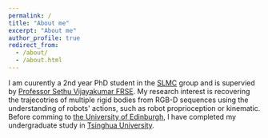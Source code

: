 ```yaml
---
permalink: /
title: "About me"
excerpt: "About me"
author_profile: true
redirect_from: 
  - /about/
  - /about.html
---
```


I am cuurently a 2nd year PhD student in the [SLMC](http://web.inf.ed.ac.uk/slmc) group and is supervied by [Professor Sethu Vijayakumar FRSE](http://homepages.inf.ed.ac.uk/svijayak/). My research interest is recovering the trajecotries of multiple rigid bodies from RGB-D sequences using the understanding of robots' actions, such as robot proprioception or kinematic. Before comming to [the University of Edinburgh](https://www.ed.ac.uk/), I have completed my undergraduate study in [Tsinghua University](https://www.tsinghua.edu.cn/en/). 
